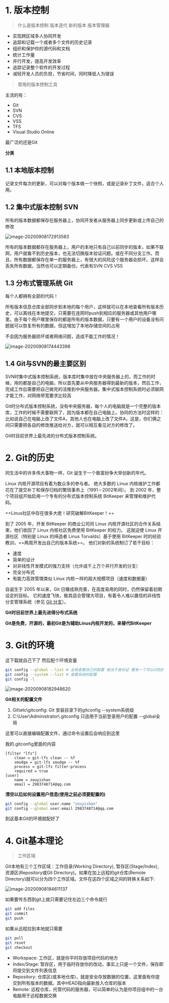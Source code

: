 # 1. 版本控制

> 什么是版本控制 版本迭代 新的版本 版本管理器

* 实现跨区域多人协同开发
* 追踪和记载一个或者多个文件的历史记录
* 组织和保护你的源代码和文档
* 统计工作量
* 并行开发，提高开发效率
* 追踪记录整个软件的开发过程
* 减轻开发人员的负担，节省时间，同时降低人为错误

> 常用的版本控制工具

主流的有：

* Git
* SVN
* CVS
* VSS
* TFS
* Visual Studio Online

最广泛的还是Git



**分类**

## 1.1 本地版本控制

记录文件每次的更新，可以对每个版本做一个快照，或是记录补丁文件，适合个人用。



##  1.2 集中式版本控制 SVN

所有的版本数据都保存在服务器上，协同开发者从服务器上同步更新或上传自己的修改

![image-20200908172913583](https://zouyishan.oss-cn-beijing.aliyuncs.com/images/20201112223041.png)

所有的版本数据都存在服务器上，用户的本地只有自己以前同步的版本，如果不联网，用户就看不到历史版本，也无法切换版本验证问题。或在不同分支工作。而且，所有数据都保存在单一的服务器上，有很大的风险这个服务器会损坏。这样会丢失所有数据，当然也可以定期备份。代表有SVN CVS VSS

## 1.3 分布式管理系统 Git

每个人都拥有全部的代码！

所有版本信息仓库全部同步到本地的每个用户，这样就可以在本地查看所有版本历史，可以离线在本地提交，只需要在连网时push到相应的服务器或其他用户哪里。由于每个用户哪里保存的都是所有的版本数据，只要有一个用户的设备没有问题就可以恢复所有的数据，但这增加了本地存储空间的占用

不会因为服务器损坏或者网络问题，造成不能工作的情况！

![image-20200908174443398](https://zouyishan.oss-cn-beijing.aliyuncs.com/images/20201112223119.png)



## 1.4 Git与SVN的最主要区别

SVN时集中式版本控制系统，版本库时集中放在中央服务器上的，而工作的时候，用的都是自己的电脑，所以首先要从中央服务器得到最新的版本，然后工作，完成工作后需要把自己做完的活推到中央服务器。集中式版本控制系统时必须联网才能工作，对网络带宽要求比较高



Git时分布式版本控制系统，没有中央服务器，每个人的电脑就是一个完整的版本库，工作的时候不需要联网了，因为版本都在自己电脑上。协同的方法时这样的：比如说自己在电脑上改了文件A，其他人也在电脑上改了文件A，这是，你们俩之间只需要把各自的修改推送给对方，就可以相互看见对方的修改了。

Git时目前世界上最先进的分布式版本控制系统。



# 2. Git的历史

同生活中的许多伟大事物一样，Git 诞生于一个极富纷争大举创新的年代。

Linux 内核开源项目有着为数众多的参与者。 绝大多数的 Linux 内核维护工作都花在了提交补丁和保存归档的繁琐事务上（1991－2002年间）。 到 2002 年，整个项目组开始启用一个专有的分布式版本控制系统 BitKeeper 来管理和维护代码。

==Linus社区中存在很多大佬！研究破解BitKeeper！==

到了 2005 年，开发 BitKeeper 的商业公司同 Linux 内核开源社区的合作关系结束，他们收回了 Linux 内核社区免费使用 BitKeeper 的权力。 这就迫使 Linux 开源社区（特别是 Linux 的缔造者 Linus Torvalds）基于使用 BitKeeper 时的经验教训，==两周开发出自己的版本系统==。 他们对新的系统制订了若干目标：

- 速度
- 简单的设计
- 对非线性开发模式的强力支持（允许成千上万个并行开发的分支）
- 完全分布式
- 有能力高效管理类似 Linux 内核一样的超大规模项目（速度和数据量）

自诞生于 2005 年以来，Git 日臻成熟完善，在高度易用的同时，仍然保留着初期设定的目标。 它的速度飞快，极其适合管理大项目，有着令人难以置信的非线性分支管理系统（参见 [Git 分支](https://git-scm.com/book/zh/v2/ch00/ch03-git-branching)）。

**Git时目前世界上最先进得分布式系统**

**Git是免费，开源的，最初Git是为辅助Linus内核开发的，来替代BitKeeper**



# 3. Git的环境

这下载就自己下了 然后配个环境变量

```bash
git config --global --list # 全局查看自己的配置 相当于身份证 要有一个可以识别的东西
git config --system --list # 查看系统的配置
git config -l
```

![image-20200908182948620](https://zouyishan.oss-cn-beijing.aliyuncs.com/images/20201112223148.png)





**Git相关的配置文件**

1. Git\etc\gitconfig: Git 安装目录下的gitconfig --system系统级
2. C:\User\Administrator\\.gitconfig 只适用于当前登录用户的配置 --global全局

这里可以直接编辑配置文件，通过命令设置后会响应到这里

我的.gitconfig里面的内容

```text
[filter "lfs"]
	clean = git-lfs clean -- %f
	smudge = git-lfs smudge -- %f
	process = git-lfs filter-process
	required = true
[user]
	name = zouyishan
	email = 2983748714@qq.com

```



**清空以后如何设置用户信息(使用之前必须要配置的)**

```bash
git config --global user.name "zouyishan"
git config --global user.email 2983748714@qq.com
```

到这基本Git的环境就配好了



# 4. Git基本理论

> 工作区域

Git本地有三个工作区域：工作目录(Working Directory), 暂存区(Stage/Index), 资源区(Repository或Git Directory)。如果在加上远程的git仓库(Remote Directory)就可以分为四个工作区域。文件在这四个区域之间的转换关系如下:

![image-20200908184611137](https://zouyishan.oss-cn-beijing.aliyuncs.com/images/20201112223205.png)

如果要传东西到git上就只需要记住左边三个命令就行

```bash
git add files
git commit
git push
```

如果从远程拉到本地就只需要

```bash
git pull
git reset
git checkout
```

* Workspace: 工作区，就是你平时存放项目代码的地方
* Index/Stage: 暂存区，用于临时存放你的改动，事实上只是一个文件，保存即将提交到文件列表信息
* Repository: 仓库区(或本地仓库)，就是安全存放数据的位置，这里面有你提交到所有版本的数据。其中HEAD指向最新放入仓库的版本
* Remote: 远程仓库，托管代码的服务器，可以简单的认为是你项目组中的一台电脑用于远程数据交换





